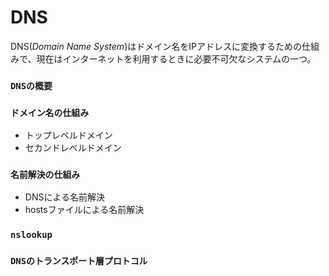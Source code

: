 # DNS
DNS(*Domain Name System*)はドメイン名をIPアドレスに変換するための仕組みで、現在はインターネットを利用するときに必要不可欠なシステムの一つ。

### `DNSの概要`
### `ドメイン名の仕組み`
- トップレベルドメイン
- セカンドレベルドメイン
### `名前解決の仕組み`
- DNSによる名前解決
- hostsファイルによる名前解決
### `nslookup`
### `DNSのトランスポート層プロトコル`
